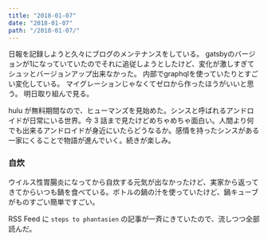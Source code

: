 ```yaml
---
title: "2018-01-07"
date: "2018-01-07"
path: "/2018-01-07/"
---
```


日報を記録しようと久々にブログのメンテナンスをしている。
gatsbyのバージョンが1になっていていたのでそれに追従しようとしたけど、変化が激しすぎてシュッとバージョンアップ出来なかった。
内部でgraphqlを使っていたりとすごい変化している。
マイグレーションじゃなくてゼロから作ったほうがいいと思う。
明日取り組んで見る。

hulu が無料期間なので、ヒューマンズを見始めた。シンスと呼ばれるアンドロイドが日常にいる世界。今 3 話まで見たけどめちゃめちゃ面白い。人間より何でも出来るアンドロイドが身近にいたらどうなるか。感情を持ったシンスがある一家にくることで物語が進んでいく。続きが楽しみ。

### 自炊
ウイルス性胃腸炎になってから自炊する元気が出なかったけど、実家から返ってきてからいつも鍋を食べている。ボトルの鍋の汁を使っていたけど、鍋キューブがものすごい簡単ですごい。

RSS Feed に `steps to phantasien` の記事が一斉にきていたので、流しつつ全部読んだ。

